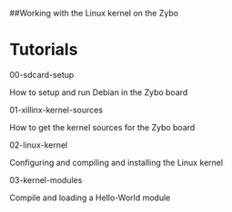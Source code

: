 ##Working with the Linux kernel on the Zybo

Tutorials
=========

00-sdcard-setup

How to setup and run Debian in the Zybo board
 
01-xillinx-kernel-sources
 
How to get the kernel sources for the Zybo board

02-linux-kernel

Configuring and compiling and installing the Linux kernel

03-kernel-modules

Compile and loading a Hello-World module
 